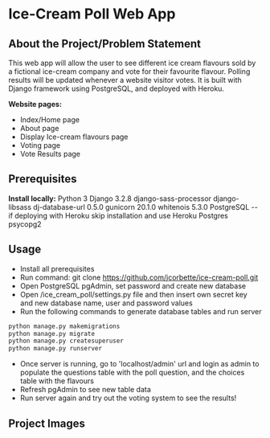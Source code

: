 # Ice-Cream Poll Web App

## About the Project/Problem Statement

This web app will allow the user to see different ice cream flavours sold by a fictional ice-cream company and vote for their favourite flavour. Polling results will be updated whenever a website visitor votes. It is built with Django framework using PostgreSQL, and deployed with Heroku.

**Website pages:**
- Index/Home page 
- About page
- Display Ice-cream flavours page
- Voting page
- Vote Results page

## Prerequisites
**Install locally:**
Python 3
Django 3.2.8
django-sass-processor
django-libsass
dj-database-url 0.5.0
gunicorn 20.1.0
whitenois 5.3.0
PostgreSQL -- if deploying with Heroku skip installation and use Heroku Postgres
psycopg2

## Usage
- Install all prerequisites
- Run command: git clone https://github.com/jcorbette/ice-cream-poll.git
- Open PostgreSQL pgAdmin, set  password and create new database
- Open /ice_cream_poll/settings.py file and then insert own secret key and new database name, user and password values
- Run the following commands to generate database tables and run server
```bash
python manage.py makemigrations
python manage.py migrate
python manage.py createsuperuser
python manage.py runserver
```
- Once server is running, go to 'localhost/admin' url and login as admin to populate the questions table with the poll question, and the choices table with the flavours
- Refresh pgAdmin to see new table data
- Run server again and try out the voting system to see the results! 

## Project Images

